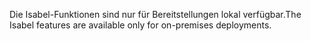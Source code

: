 <span data-ttu-id="5e2d7-101">Die Isabel-Funktionen sind nur für Bereitstellungen lokal verfügbar.</span><span class="sxs-lookup"><span data-stu-id="5e2d7-101">The Isabel features are available only for on-premises deployments.</span></span>